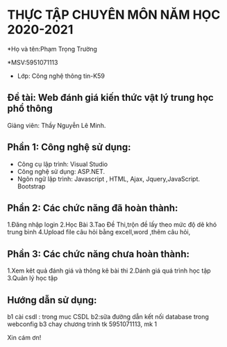 # THỰC TẬP CHUYÊN MÔN NĂM HỌC 2020-2021
*Họ và tên:Phạm Trọng Trường

*MSV:5951071113     
* Lớp: Công nghệ thông tin-K59

## Đề tài: Web đánh giá kiến thức vật lý trung học phổ thông
Giảng viên: Thầy Nguyễn Lê Minh. 

## Phần 1: Công nghệ sử dụng:
-	Công cụ lập trình: Visual Studio
-	Công nghệ sử dụng: ASP.NET.
-	Ngôn ngữ lập trình:  Javascript , HTML, Ajax, Jquery,JavaScript. Bootstrap

## Phần 2: Các chức năng đã hoàn thành:
1.Đăng nhập login
2.Học Bài 
3.Tao Đề Thi,trộn đề lấy theo mức độ dẽ khó trung bình
4.Upload file câu hỏi bằng excell,word ,thêm câu hỏi,

## Phần 3: Các chức năng chưa hoàn thành:
1.Xem kêt quả đánh giá và thông kê bài thi
2.Dánh giá quá trình học tập
3.Quản lý học tập

## Hướng dẫn sử dụng:
b1 cài csdl : trong muc CSDL
b2:sữa đường dẫn kết nối database trong webconfig
b3 chay chương trinh tk 5951071113, mk 1 

Xin cám ơn!
